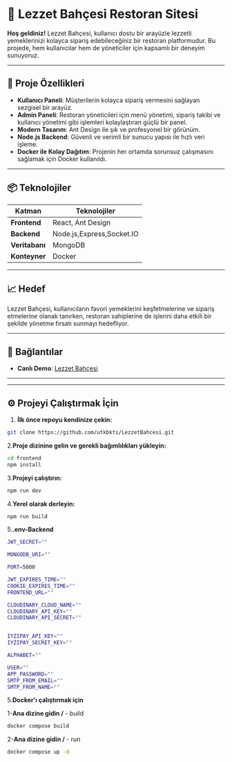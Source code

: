 # 🎉 Lezzet Bahçesi Restoran Sitesi

**Hoş geldiniz!** Lezzet Bahçesi, kullanıcı dostu bir arayüzle lezzetli yemeklerinizi kolayca sipariş edebileceğiniz bir restoran platformudur. Bu projede, hem kullanıcılar hem de yöneticiler için kapsamlı bir deneyim sunuyoruz.

---

## 🚀 Proje Özellikleri

- **Kullanıcı Paneli**: Müşterilerin kolayca sipariş vermesini sağlayan sezgisel bir arayüz.
- **Admin Paneli**: Restoran yöneticileri için menü yönetimi, sipariş takibi ve kullanıcı yönetimi gibi işlemleri kolaylaştıran güçlü bir panel.
- **Modern Tasarım**: Ant Design ile şık ve profesyonel bir görünüm.
- **Node.js Backend**: Güvenli ve verimli bir sunucu yapısı ile hızlı veri işleme.
- **Docker ile Kolay Dağıtım**: Projenin her ortamda sorunsuz çalışmasını sağlamak için Docker kullanıldı.

---

## 📦 Teknolojiler

| Katman      | Teknolojiler                |
|-------------|-----------------------------|
| **Frontend**| React, Ant Design           |
| **Backend** | Node.js,Express,Socket.IO  |
| **Veritabanı**| MongoDB                   |
| **Konteyner**| Docker                     |

---

## 📈 Hedef

Lezzet Bahçesi, kullanıcıların favori yemeklerini keşfetmelerine ve sipariş etmelerine olanak tanırken, restoran sahiplerine de işlerini daha etkili bir şekilde yönetme fırsatı sunmayı hedefliyor.

---

## 🔗 Bağlantılar

- **Canlı Demo**: [Lezzet Bahçesi](https://lezzetbahcesi.onrender.com)

---

---

## ⚙️ Projeyi Çalıştırmak İçin
1. **İlk önce repoyu kendinize çekin:**
```bash
git clone https://github.com/utkbkts/LezzetBahcesi.git
```
2.**Proje dizinine gelin ve gerekli bağımlılıkları yükleyin:**
 ```bash
cd frontend
npm install
```
3.**Projeyi çalıştırın:**
 ```bash
npm run dev
```
4.**Yerel olarak derleyin:**
```bash
npm run build
```
5.**.env-Backend**
```bash
JWT_SECRET=""

MONGODB_URI=""

PORT=5000

JWT_EXPIRES_TIME=""
COOKIE_EXPIRES_TIME=""
FRONTEND_URL=""

CLOUDINARY_CLOUD_NAME=""
CLOUDINARY_API_KEY=""
CLOUDINARY_API_SECRET=""


IYZIPAY_API_KEY=""
IYZIPAY_SECRET_KEY=""

ALPHABET=""

USER=""
APP_PASSWORD=""
SMTP_FROM_EMAIL=""
SMTP_FROM_NAME=""
```
5.**Docker'ı çalıştırmak için**

1-**Ana dizine gidin /** - build
```bash
docker compose build
```
2-**Ana dizine gidin /** - run
```bash
docker compose up -d
```
